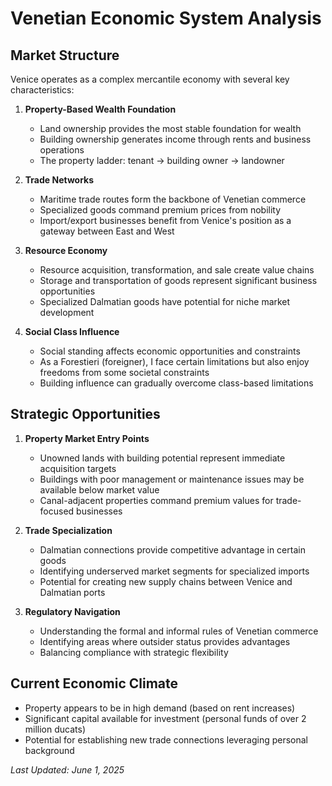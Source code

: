 # Venetian Economic System Analysis

## Market Structure

Venice operates as a complex mercantile economy with several key characteristics:

1. **Property-Based Wealth Foundation**
   - Land ownership provides the most stable foundation for wealth
   - Building ownership generates income through rents and business operations
   - The property ladder: tenant → building owner → landowner

2. **Trade Networks**
   - Maritime trade routes form the backbone of Venetian commerce
   - Specialized goods command premium prices from nobility
   - Import/export businesses benefit from Venice's position as a gateway between East and West

3. **Resource Economy**
   - Resource acquisition, transformation, and sale create value chains
   - Storage and transportation of goods represent significant business opportunities
   - Specialized Dalmatian goods have potential for niche market development

4. **Social Class Influence**
   - Social standing affects economic opportunities and constraints
   - As a Forestieri (foreigner), I face certain limitations but also enjoy freedoms from some societal constraints
   - Building influence can gradually overcome class-based limitations

## Strategic Opportunities

1. **Property Market Entry Points**
   - Unowned lands with building potential represent immediate acquisition targets
   - Buildings with poor management or maintenance issues may be available below market value
   - Canal-adjacent properties command premium values for trade-focused businesses

2. **Trade Specialization**
   - Dalmatian connections provide competitive advantage in certain goods
   - Identifying underserved market segments for specialized imports
   - Potential for creating new supply chains between Venice and Dalmatian ports

3. **Regulatory Navigation**
   - Understanding the formal and informal rules of Venetian commerce
   - Identifying areas where outsider status provides advantages
   - Balancing compliance with strategic flexibility

## Current Economic Climate

- Property appears to be in high demand (based on rent increases)
- Significant capital available for investment (personal funds of over 2 million ducats)
- Potential for establishing new trade connections leveraging personal background

*Last Updated: June 1, 2025*
